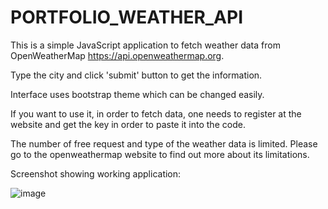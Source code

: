 # PORTFOLIO_WEATHER_API

This is a simple JavaScript application to fetch weather data from OpenWeatherMap https://api.openweathermap.org.

Type the city and click 'submit' button to get the information.

Interface uses bootstrap theme which can be changed easily.

If you want to use it, in order to fetch data, one needs to register at the website and get the key in order to paste it into the code.

The number of free request and type of the weather data is limited. Please go to the openweathermap website to find out more about its limitations.

Screenshot showing working application:

![image](https://user-images.githubusercontent.com/88635610/151430292-87b707fe-9a9a-4223-b3a8-33dff7c68086.png)
